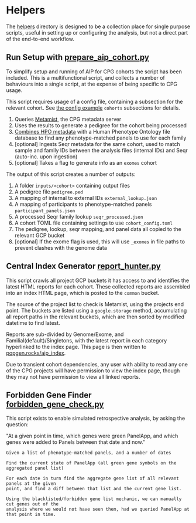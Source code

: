 # Helpers

The [helpers](../helpers) directory is designed to be a collection place for single purpose scripts, useful
in setting up or configuring the analysis, but not a direct part of the end-to-end workflow.

## Run Setup with [prepare_aip_cohort.py](../helpers/prepare_aip_cohort.py)

To simplify setup and running of AIP for CPG cohorts the script has been included. This is
a multifunctional script, and collects a number of behaviours into a single script, at the
expense of being specific to CPG usage.

This script requires usage of a config file, containing a subsection for the relevant cohort. See
[the config example](../reanalysis/reanalysis_global.toml) `cohorts` subsections for details.

1. Queries [Metamist](https://sample-metadata.populationgenomics.org.au/), the CPG metadata server
2. Uses the results to generate a pedigree for the cohort being processed
3. [Combines HPO metadata](HPO_Panel_Matching.md) with a Human Phenotype Ontology file database to
   find any phenotype-matched panels to use for each family
4. [optional] Ingests Seqr metadata for the same cohort, used to match sample and family IDs between
   the analysis files (internal IDs) and Seqr (auto-inc. upon ingestion)
5. [optional] Takes a flag to generate info as an `exomes` cohort

The output of this script creates a number of outputs:

1. A folder `inputs/<cohort>` containing output files
2. A pedigree file `pedigree.ped`
3. A mapping of internal to external IDs `external_lookup.json`
4. A mapping of participants to phenotype-matched panels `participant_panels.json`
5. A processed Seqr family lookup `seqr_processed.json`
6. A cohort TOML file containing settings to use `cohort_config.toml`
7. The pedigree, lookup, seqr mapping, and panel data all copied to the relevant GCP bucket
8. [optional] If the exome flag is used, this will use `_exomes` in file paths to prevent clashes
   with the genome data

## Central Index Generator [report_hunter.py](../helpers/report_hunter.py)

This script crawls all project GCP buckets it has access to and identifies the latest
HTML reports for each cohort. These collected reports are assembled into an index HTML
page, which is posted to the `common` bucket.

The source of the project list to check is Metamist, using the projects end point. The
buckets are listed using a `google.storage` method, accumulating all report paths in
the relevant buckets, which are then sorted by modified datetime to find latest.

Reports are sub-divided by Genome/Exome, and Familial(default)/Singletons, with the
latest report in each category hyperlinked to the index page. This page is then written
to [popgen.rocks/aip_index](http://popgen.rocks/aip_index).

Due to transient cohort dependencies, any user with ability to read any one of the CPG
projects will have permission to view the index page, though they may not have permission
to view all linked reports.

## Forbidden Gene Finder [forbidden_gene_check.py](../helpers/forbidden_gene_check.py)

This script exists to enable simulated retrospective analysis, by asking the question:

"At a given point in time, which genes were green PanelApp, and which genes were added
to Panels between that date and now."

```commandline
Given a list of phenotype-matched panels, and a number of dates

Find the current state of PanelApp (all green gene symbols on the aggregated panel list)

For each date in turn find the aggregate gene list of all relevant panels at the given
point, and find a diff between that list and the current gene list.

Using the blacklisted/forbidden gene list mechanic, we can manually cut genes out of the
analysis where we would not have seen them, had we queried PanelApp at that point in time.
```
